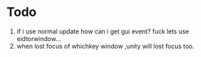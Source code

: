 # Todo
1. if i use normal update how can i get gui event?  fuck lets use eidtorwindow...
2. when lost focus of whichkey window ,unity will lost focus too.